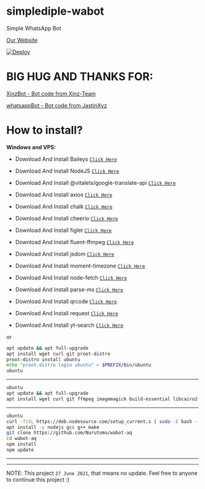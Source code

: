 # simplediple-wabot

Simple WhatsApp Bot

[Our Website](https://rocistudios.xyz)

[![Deploy](https://www.herokucdn.com/deploy/button.svg)](https://heroku.com/deploy?template=https://github.com/ThisIsHai/simplediple-wabot/)

# BIG HUG AND THANKS FOR:
[XinzBot - Bot code from Xinz-Team](https://github.com/Xinz-Team/XinzBot)

[whatsappBot - Bot code from JastinXyz](https://github.com/JastinXyz/whatsappBot)

# How to install?

**Windows and VPS:**

* Download And Install Baileys [`Click Here`](https://github.com/adiwajshing/Baileys)

* Download And Install NodeJS [`Click Here`](https://nodejs.org/en/download)

* Download And Install @vitalets/google-translate-api [`Click Here`](https://github.com/vitalets/google-translate-api)

* Download And Install axios [`Click Here`](https://imagemagick.org/script/download.php)

* Download And Install chalk [`Click Here`](https://imagemagick.org/script/download.php)

* Download And Install cheerio [`Click Here`](https://imagemagick.org/script/download.php)

* Download And Install figlet [`Click Here`](https://imagemagick.org/script/download.php)

* Download And Install fluent-ffmpeg [`Click Here`](https://imagemagick.org/script/download.php)

* Download And Install jsdom [`Click Here`](https://imagemagick.org/script/download.php)

* Download And Install moment-timezone [`Click Here`](https://imagemagick.org/script/download.php)

* Download And Install node-fetch [`Click Here`](https://imagemagick.org/script/download.php)

* Download And Install parse-ms [`Click Here`](https://imagemagick.org/script/download.php)

* Download And Install qrcode [`Click Here`](https://imagemagick.org/script/download.php)

* Download And Install request [`Click Here`](https://imagemagick.org/script/download.php)

* Download And Install yt-search [`Click Here`](https://imagemagick.org/script/download.php)

or

```bash
apt update && apt full-upgrade
apt install wget curl git proot-distro
proot-distro install ubuntu
echo "proot-distro login ubuntu" > $PREFIX/bin/ubuntu
ubuntu
```
---------

```bash
ubuntu
apt update && apt full-upgrade
apt install wget curl git ffmpeg imagemagick build-essential libcairo2-dev libpango1.0-dev libjpeg-dev libgif-dev librsvg2-dev dbus-x11 ffmpeg2theora ffmpegfs ffmpegthumbnailer ffmpegthumbnailer-dbg ffmpegthumbs libavcodec-dev libavcodec-extra libavcodec-extra58 libavdevice-dev libavdevice58 libavfilter-dev libavfilter-extra libavfilter-extra7 libavformat-dev libavformat58 libavifile-0.7-bin libavifile-0.7-common libavifile-0.7c2 libavresample-dev libavresample4 libavutil-dev libavutil56 libpostproc-dev libpostproc55 graphicsmagick graphicsmagick-dbg graphicsmagick-imagemagick-compat graphicsmagick-libmagick-dev-compat groff imagemagick-6.q16hdri imagemagick-common libchart-gnuplot-perl libgraphics-magick-perl libgraphicsmagick++-q16-12 libgraphicsmagick++1-dev
```

---------

```bash
ubuntu
curl -fsSL https://deb.nodesource.com/setup_current.x | sudo -E bash -
apt install -y nodejs gcc g++ make
git clone https://github.com/Nurutomo/wabot-aq
cd wabot-aq
npm install
npm update
```

---------



---------

NOTE: This project `27 June 2021`, that means no update. Feel free to anyone to continue this project :)
